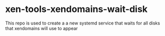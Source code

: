 # xen-tools-xendomains-wait-disk
This repo is used to create a a new systemd service that waits for all disks that xendomains will use to appear
